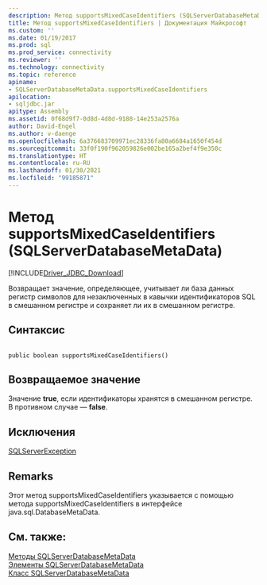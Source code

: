 ```yaml
---
description: Метод supportsMixedCaseIdentifiers (SQLServerDatabaseMetaData)
title: Метод supportsMixedCaseIdentifiers | Документация Майкрософт
ms.custom: ''
ms.date: 01/19/2017
ms.prod: sql
ms.prod_service: connectivity
ms.reviewer: ''
ms.technology: connectivity
ms.topic: reference
apiname:
- SQLServerDatabaseMetaData.supportsMixedCaseIdentifiers
apilocation:
- sqljdbc.jar
apitype: Assembly
ms.assetid: 0f68d9f7-0d8d-4d8d-9188-14e253a2576a
author: David-Engel
ms.author: v-daenge
ms.openlocfilehash: 6a376683709971ec28336fa80a6684a1650f454d
ms.sourcegitcommit: 33f0f190f962059826e002be165a2bef4f9e350c
ms.translationtype: HT
ms.contentlocale: ru-RU
ms.lasthandoff: 01/30/2021
ms.locfileid: "99185871"
---
```

# <a name="supportsmixedcaseidentifiers-method-sqlserverdatabasemetadata"></a>Метод supportsMixedCaseIdentifiers (SQLServerDatabaseMetaData)
[!INCLUDE[Driver_JDBC_Download](../../../includes/driver_jdbc_download.md)]

  Возвращает значение, определяющее, учитывает ли база данных регистр символов для незаключенных в кавычки идентификаторов SQL в смешанном регистре и сохраняет ли их в смешанном регистре.  
  
## <a name="syntax"></a>Синтаксис  
  
```  
  
public boolean supportsMixedCaseIdentifiers()  
```  
  
## <a name="return-value"></a>Возвращаемое значение  
 Значение **true**, если идентификаторы хранятся в смешанном регистре. В противном случае — **false**.  
  
## <a name="exceptions"></a>Исключения  
 [SQLServerException](../../../connect/jdbc/reference/sqlserverexception-class.md)  
  
## <a name="remarks"></a>Remarks  
 Этот метод supportsMixedCaseIdentifiers указывается с помощью метода supportsMixedCaseIdentifiers в интерфейсе java.sql.DatabaseMetaData.  
  
## <a name="see-also"></a>См. также:  
 [Методы SQLServerDatabaseMetaData](../../../connect/jdbc/reference/sqlserverdatabasemetadata-methods.md)   
 [Элементы SQLServerDatabaseMetaData](../../../connect/jdbc/reference/sqlserverdatabasemetadata-members.md)   
 [Класс SQLServerDatabaseMetaData](../../../connect/jdbc/reference/sqlserverdatabasemetadata-class.md)  
  
  

